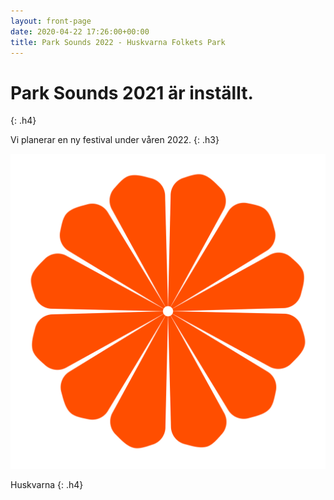 ```yaml
---
layout: front-page
date: 2020-04-22 17:26:00+00:00
title: Park Sounds 2022 - Huskvarna Folkets Park
---
```


# Park Sounds 2021 är inställt.
{: .h4}

Vi planerar en ny festival under våren 2022.
{: .h3}

<img src="images/grammo.svg" />

Huskvarna
{: .h4}
